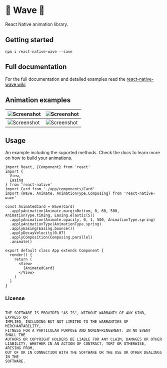 # 🌊 Wave 🌊
React Native animation library.



## Getting started

 ```
 npm i react-native-wave --save
 ```
 
 
 ## Full documentation
 For the full documentation and detailed examples read the [react-native-wave wiki](https://github.com/valdio/react-native-wave/wiki)

## Animation examples
|![Screenshot](https://github.com/valdio/react-native-wave/blob/master/images/fade-in.gif)|![Screenshot](https://github.com/valdio/react-native-wave/blob/master/images/bounce.gif)|
| ------------- | ------------- |
|![Screenshot](https://github.com/valdio/react-native-wave/blob/master/images/fadein-bounce.gif)|![Screenshot](https://github.com/valdio/react-native-wave/blob/master/images/bounce-rotate.gif)|



## Usage

An example including the suported methods. Check the docs to learn more on how to build your animations.

```
import React, {Component} from 'react'
import {
  View,
  Easing
} from 'react-native'
import Card from './app/components/Card'
import {Wave, Animate, AnimationType,Composing} from 'react-native-wave'

const AnimatedCard = Wave(Card)
  .applyAnimation(Animate.marginBottom, 0, 60, 500, AnimationType.timing, Easing.elastic(5))
  .applyAnimation(Animate.opacity, 0, 1, 500, AnimationType.spring)
  .applyAnimationType(AnimationType.spring)
  .applyEasing(Easing.bounce())
  .applyDecayVelocity(0.07)
  .applyComposition(Composing.parallel)
  .animate()

export default class App extends Component {
  render() {
    return (
      <View>
        {AnimatedCard}
      </View>
    )
  }
}
```

### License

```

THE SOFTWARE IS PROVIDED "AS IS", WITHOUT WARRANTY OF ANY KIND, EXPRESS OR
IMPLIED, INCLUDING BUT NOT LIMITED TO THE WARRANTIES OF MERCHANTABILITY,
FITNESS FOR A PARTICULAR PURPOSE AND NONINFRINGEMENT. IN NO EVENT SHALL THE
AUTHORS OR COPYRIGHT HOLDERS BE LIABLE FOR ANY CLAIM, DAMAGES OR OTHER
LIABILITY, WHETHER IN AN ACTION OF CONTRACT, TORT OR OTHERWISE, ARISING FROM,
OUT OF OR IN CONNECTION WITH THE SOFTWARE OR THE USE OR OTHER DEALINGS IN THE
SOFTWARE.

```
